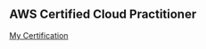 ## AWS Certified Cloud Practitioner 

[My Certification](https://www.credly.com/badges/237f248d-736f-4519-aacb-4d7d7acde748/public_url)
 
